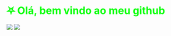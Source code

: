 <head>
	<style>
		*{
		  color: lime;
		}
		#stats{
		  align="center"
		}
		#stats img{
		  height="200px" 
		}
	</style>
</head>
<body>
	<link href="https://raw.githubusercontent.com/MrZkexe/MrZkexe/main/css.ss">
	<h1>⛧ Olá, bem vindo ao meu github</h1>
	<div id="stats">
		<img src="https://github-readme-stats.vercel.app/api/top-langs/?username=MrZkexe&layout=compact&langs_count=7&theme=gotham">
		<img src="https://github-readme-stats.vercel.app/api?username=MrZkexe&show_icons=true&theme=gotham&include_all_commits=true&count_private=true">
	</div>
</body>

